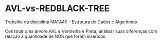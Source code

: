 # AVL-vs-REDBLACK-TREE

Trabalho da disciplina MATA40 - Estrutura de Dados e Algoritmos

Construir uma árvore AVL e Vermelha e Preta, análisar suas diferenças com relação a quantidade de NÓS que foram inseridos.
